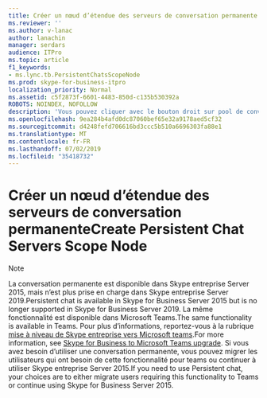 ```yaml
---
title: Créer un nœud d’étendue des serveurs de conversation permanente
ms.reviewer: ''
ms.author: v-lanac
author: lanachin
manager: serdars
audience: ITPro
ms.topic: article
f1_keywords:
- ms.lync.tb.PersistentChatsScopeNode
ms.prod: skype-for-business-itpro
localization_priority: Normal
ms.assetid: c5f2873f-6601-4483-850d-c135b530392a
ROBOTS: NOINDEX, NOFOLLOW
description: 'Vous pouvez cliquer avec le bouton droit sur pool de conversation persistant dans le générateur de topologie pour effectuer les opérations suivantes:'
ms.openlocfilehash: 9ea284b4afd0dc87060bef65e32a9178aed5cf32
ms.sourcegitcommit: d4248fefd706616bd3ccc5b510a6696303fa88e1
ms.translationtype: MT
ms.contentlocale: fr-FR
ms.lasthandoff: 07/02/2019
ms.locfileid: "35418732"
---
```

# <a name="create-persistent-chat-servers-scope-node"></a><span data-ttu-id="e6afa-103">Créer un nœud d’étendue des serveurs de conversation permanente</span><span class="sxs-lookup"><span data-stu-id="e6afa-103">Create Persistent Chat Servers Scope Node</span></span>

> [!NOTE] 
> <span data-ttu-id="e6afa-104">La conversation permanente est disponible dans Skype entreprise Server 2015, mais n’est plus prise en charge dans Skype entreprise Server 2019.</span><span class="sxs-lookup"><span data-stu-id="e6afa-104">Persistent chat is available in Skype for Business Server 2015 but is no longer supported in Skype for Business Server 2019.</span></span> <span data-ttu-id="e6afa-105">La même fonctionnalité est disponible dans Microsoft Teams.</span><span class="sxs-lookup"><span data-stu-id="e6afa-105">The same functionality is available in Teams.</span></span> <span data-ttu-id="e6afa-106">Pour plus d’informations, reportez-vous à la rubrique [mise à niveau de Skype entreprise vers Microsoft teams](https://docs.microsoft.com/MicrosoftTeams/upgrade-start-here).</span><span class="sxs-lookup"><span data-stu-id="e6afa-106">For more information, see [Skype for Business to Microsoft Teams upgrade](https://docs.microsoft.com/MicrosoftTeams/upgrade-start-here).</span></span> <span data-ttu-id="e6afa-107">Si vous avez besoin d’utiliser une conversation permanente, vous pouvez migrer les utilisateurs qui ont besoin de cette fonctionnalité pour teams ou continuer à utiliser Skype entreprise Server 2015.</span><span class="sxs-lookup"><span data-stu-id="e6afa-107">If you need to use Persistent chat, your choices are to either migrate users requiring this functionality to Teams or continue using Skype for Business Server 2015.</span></span>

